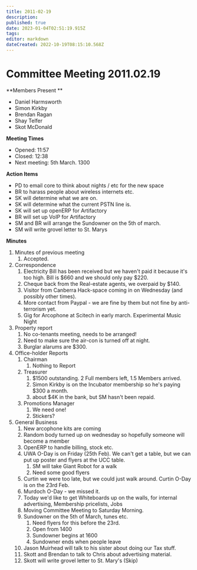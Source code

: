 ```yaml
---
title: 2011-02-19
description: 
published: true
date: 2023-01-04T02:51:19.915Z
tags: 
editor: markdown
dateCreated: 2022-10-19T08:15:10.568Z
---
```


# Committee Meeting 2011.02.19

\*\*Members Present \*\*

-   Daniel Harmsworth
-   Simon Kirkby
-   Brendan Ragan
-   Shay Telfer
-   Skot McDonald

**Meeting Times**

-   Opened: 11:57
-   Closed: 12:38
-   Next meeting: 5th March. 1300

**Action Items**

-   PD to email core to think about nights / etc for the new space
-   BR to harass people about wireless internets etc.
-   SK will determine what we are on.
-   SK will determine what the current PSTN line is.
-   SK will set up openERP for Artifactory
-   BR will set up VoIP for Artifactory
-   SM and BR will arrange the Sundowner on the 5th of march.
-   SM will write grovel letter to St. Marys

**Minutes**

1.  Minutes of previous meeting
    1.  Accepted.
2.  Correspondence
    1.  Electricity Bill has been received but we haven't paid it because it's too high. Bill is \$660 and we should only pay \$220.
    2.  Cheque back from the Real-estate agents, we overpaid by \$140.
    3.  Visitor from Canberra Hack-space coming in on Wednesday (and possibly other times).
    4.  More contact from Paypal - we are fine by them but not fine by anti-terrorism yet.
    5.  Gig for Arcophone at Scitech in early march. Experimental Music Night
3.  Property report
    1.  No co-tenants meeting, needs to be arranged!
    2.  Need to make sure the air-con is turned off at night.
    3.  Burglar alarums are \$300.
4.  Office-holder Reports
    1.  Chairman
        1.  Nothing to Report
    2.  Treasurer
        1.  \$1500 outstanding. 2 Full members left, 1.5 Members arrived.
        2.  Simon Kirkby is on the Incubator membership so he's paying \$300 a month.
        3.  about \$4K in the bank, but SM hasn't been repaid.
    3.  Promotions Manager
        1.  We need one!
        2.  Stickers?
5.  General Business
    1.  New arcophone kits are coming
    2.  Random body turned up on wednesday so hopefully someone will become a member
    3.  OpenERP to handle billing, stock etc.
    4.  UWA O-Day is on Friday (25th Feb). We can't get a table, but we can put up poster and flyers at the UCC table.
        1.  SM will take Giant Robot for a walk
        2.  Need some good flyers
    5.  Curtin we were too late, but we could just walk around. Curtin O-Day is on the 23rd Feb.
    6.  Murdoch O-Day - we missed it.
    7.  Today we'd like to get Whiteboards up on the walls, for internal advertising, Membership pricelists, Jobs
    8.  Moving Committee Meeting to Saturday Morning.
    9.  Sundowner on the 5th of March, tunes etc.
        1.  Need flyers for this before the 23rd.
        2.  Open from 1400
        3.  Sundowner begins at 1600
        4.  Sundowner ends when people leave
    10. Jason Muirhead will talk to his sister about doing our Tax stuff.
    11. Skott and Brendan to talk to Chris about advertising material.
    12. Skott will write grovel letter to St. Mary's (Skip)

